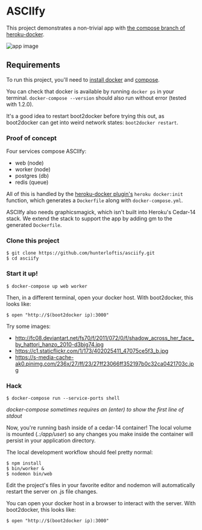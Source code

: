 # ASCIIfy

This project demonstrates a non-trivial app with
[the compose branch of heroku-docker](https://github.com/heroku/heroku-docker/tree/compose).

![app image](https://cloud.githubusercontent.com/assets/364501/7924870/f8c89abe-088c-11e5-8b37-051950c563ad.png)

## Requirements

To run this project, you'll need to
[install docker](https://docs.docker.com/installation/)
and [compose](https://docs.docker.com/compose/install/).

You can check that docker is available by running `docker ps` in your terminal.
`docker-compose --version` should also run without error (tested with 1.2.0).

It's a good idea to restart boot2docker before trying this out,
as boot2docker can get into weird network states: `boot2docker restart`.

### Proof of concept

Four services compose ASCIIfy:

- web (node)
- worker (node)
- postgres (db)
- redis (queue)

All of this is handled by the [heroku-docker plugin's](https://github.com/heroku/heroku-docker/tree/compose)
`heroku docker:init` function, which generates a `Dockerfile` along with
`docker-compose.yml`.

ASCIIfy also needs graphicsmagick, which isn't built into Heroku's Cedar-14 stack.
We extend the stack to support the app by adding gm to the generated `Dockerfile`.

### Clone this project

```
$ git clone https://github.com/hunterloftis/asciify.git
$ cd asciify
```

### Start it up!

```
$ docker-compose up web worker
```

Then, in a different terminal, open your docker host.
With boot2docker, this looks like:

```
$ open "http://$(boot2docker ip):3000"
```

Try some images:

- http://fc08.deviantart.net/fs70/f/2011/072/0/f/shadow_across_her_face_by_hattori_hanzo_2010-d3bjg74.jpg
- https://c1.staticflickr.com/1/173/402025411_47075ce5f3_b.jpg
- https://s-media-cache-ak0.pinimg.com/236x/27/ff/23/27ff23066ff352197b0c32ca0421703c.jpg


### Hack

```
$ docker-compose run --service-ports shell
```

*docker-compose sometimes requires an (enter) to show the first line of stdout*

Now, you're running bash inside of a cedar-14 container!
The local volume is mounted (*.:/app/user*) so any changes you make inside
the container will persist in your application directory.

The local development workflow should feel pretty normal:

```
$ npm install
$ bin/worker &
$ nodemon bin/web
```

Edit the project's files in your favorite editor and nodemon will
automatically restart the server on .js file changes.

You can open your docker host in a browser to interact with the server.
With boot2docker, this looks like:

```
$ open "http://$(boot2docker ip):3000"
```
